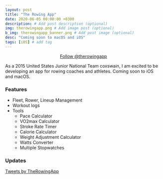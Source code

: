 ```yaml
---
layout: post
title: "The Rowing App"
date: 2020-06-05 00:00:00 +0300
description: # Add post description (optional)
img: therowingapp.png # Add image post (optional)
b_img: therowingapp_banner.png # Add post image (optional)
desc: "Coming soon to macOS and iOS"
tags: [iOS] # add tag
---
```


<center><a href="https://twitter.com/therowingapp?ref_src=twsrc%5Etfw" class="twitter-follow-button" data-size="large" data-show-count="false">Follow @therowingapp</a><script async src="https://platform.twitter.com/widgets.js" charset="utf-8"></script></center>

As a 2015 United States Junior National Team coxswain, I am excited to be developing an app for rowing coaches and athletes. Coming soon to iOS and macOS.

### Features


- Fleet, Rower, Lineup Management
- Workout logs
- Tools
	- Pace Calculator
	- VO2max Calculator
	- Stroke Rate Timer
	- Calorie Calculator
	- Weight Adjustment Calculator
	- Watts Converter
	- Multiple Stopwatches

### Updates

<a class="twitter-timeline" href="https://twitter.com/TheRowingApp?ref_src=twsrc%5Etfw">Tweets by TheRowingApp</a> <script async src="https://platform.twitter.com/widgets.js" charset="utf-8"></script>




